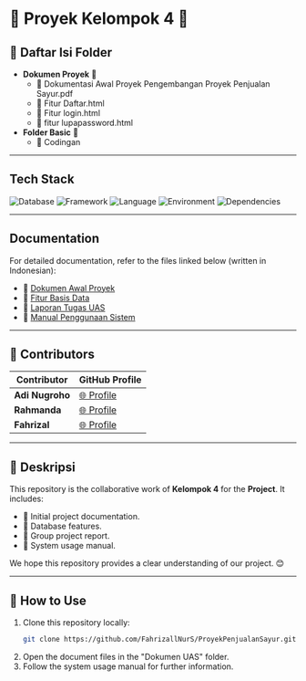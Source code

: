 # 🌟 Proyek Kelompok 4 🌟

## 📂 Daftar Isi Folder
- **Dokumen Proyek** 📄
  - 📘 Dokumentasi Awal Proyek Pengembangan Proyek Penjualan Sayur.pdf
  - 📙 Fitur Daftar.html
  - 📗 Fitur login.html
  - 📕 fitur lupapassword.html
- **Folder Basic** 📁
  - 🔧 Codingan 

---

## Tech Stack
![Database](https://img.shields.io/badge/database-MySQL-green) ![Framework](https://img.shields.io/badge/framework-Yii2-blue) ![Language](https://img.shields.io/badge/language-PHP-blue) ![Environment](https://img.shields.io/badge/environment-XAMPP-orange) ![Dependencies](https://img.shields.io/badge/dependencies-Composer-yellow)

---

## Documentation
For detailed documentation, refer to the files linked below (written in Indonesian):

- 📘 [Dokumen Awal Proyek](#)
- 📙 [Fitur Basis Data](#)
- 📗 [Laporan Tugas UAS](#)
- 📕 [Manual Penggunaan Sistem](#)

---

## 🤝 Contributors
| Contributor       | GitHub Profile                                    |
|-------------------|---------------------------------------------------|
| **Adi Nugroho**   | [🌐 Profile](https://github.com/Adinug122)        |
| **Rahmanda**      | [🌐 Profile](https://github.com/RahmandaAlvin)    |
| **Fahrizal**      | [🌐 Profile](https://github.com/FahrizallNurS)    |

---

## 📝 Deskripsi
This repository is the collaborative work of **Kelompok 4** for the **Project**. It includes:
- 📌 Initial project documentation.
- 📌 Database features.
- 📌 Group project report.
- 📌 System usage manual.

We hope this repository provides a clear understanding of our project. 😊

---

## 🚀 How to Use
1. Clone this repository locally:
   ```bash
   git clone https://github.com/FahrizallNurS/ProyekPenjualanSayur.git
   ```
2. Open the document files in the "Dokumen UAS" folder.
3. Follow the system usage manual for further information.
